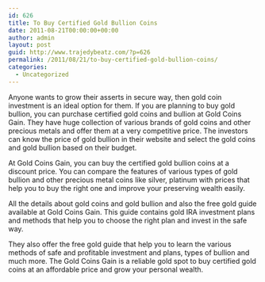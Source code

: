 ```yaml
---
id: 626
title: To Buy Certified Gold Bullion Coins
date: 2011-08-21T00:00:00+00:00
author: admin
layout: post
guid: http://www.trajedybeatz.com/?p=626
permalink: /2011/08/21/to-buy-certified-gold-bullion-coins/
categories:
  - Uncategorized
---
```

Anyone wants to grow their asserts in secure way, then gold coin investment is an ideal option for them. If you are planning to buy gold bullion, you can purchase certified gold coins and bullion at Gold Coins Gain. They have huge collection of various brands of gold coins and other precious metals and offer them at a very competitive price. The investors can know the price of gold bullion in their website and select the gold coins and gold bullion based on their budget.

At Gold Coins Gain, you can buy the certified gold bullion coins at a discount price. You can compare the features of various types of gold bullion and other precious metal coins like silver, platinum with prices that help you to buy the right one and improve your preserving wealth easily.

All the details about gold coins and gold bullion and also the free gold guide available at Gold Coins Gain. This guide contains gold IRA investment plans and methods that help you to choose the right plan and invest in the safe way.

They also offer the free gold guide that help you to learn the various methods of safe and profitable investment and plans, types of bullion and much more. The Gold Coins Gain is a reliable gold spot to buy certified gold coins at an affordable price and grow your personal wealth.